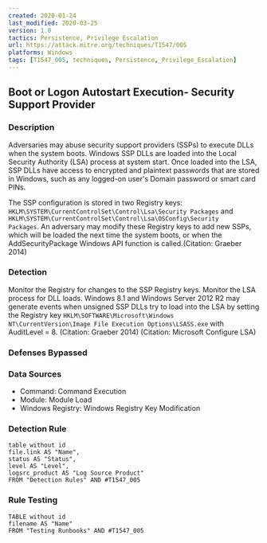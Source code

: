 ```yaml
---
created: 2020-01-24
last_modified: 2020-03-25
version: 1.0
tactics: Persistence, Privilege Escalation
url: https://attack.mitre.org/techniques/T1547/005
platforms: Windows
tags: [T1547_005, techniques, Persistence,_Privilege_Escalation]
---
```


## Boot or Logon Autostart Execution- Security Support Provider

### Description

Adversaries may abuse security support providers (SSPs) to execute DLLs when the system boots. Windows SSP DLLs are loaded into the Local Security Authority (LSA) process at system start. Once loaded into the LSA, SSP DLLs have access to encrypted and plaintext passwords that are stored in Windows, such as any logged-on user's Domain password or smart card PINs.

The SSP configuration is stored in two Registry keys: <code>HKLM\SYSTEM\CurrentControlSet\Control\Lsa\Security Packages</code> and <code>HKLM\SYSTEM\CurrentControlSet\Control\Lsa\OSConfig\Security Packages</code>. An adversary may modify these Registry keys to add new SSPs, which will be loaded the next time the system boots, or when the AddSecurityPackage Windows API function is called.(Citation: Graeber 2014)

### Detection

Monitor the Registry for changes to the SSP Registry keys. Monitor the LSA process for DLL loads. Windows 8.1 and Windows Server 2012 R2 may generate events when unsigned SSP DLLs try to load into the LSA by setting the Registry key <code>HKLM\SOFTWARE\Microsoft\Windows NT\CurrentVersion\Image File Execution Options\LSASS.exe</code> with AuditLevel = 8. (Citation: Graeber 2014) (Citation: Microsoft Configure LSA)

### Defenses Bypassed



### Data Sources

  - Command: Command Execution
  -  Module: Module Load
  -  Windows Registry: Windows Registry Key Modification
### Detection Rule

```dataview
table without id
file.link AS "Name",
status AS "Status",
level AS "Level",
logsrc_product AS "Log Source Product"
FROM "Detection Rules" AND #T1547_005
```

### Rule Testing

```dataview
TABLE without id
filename AS "Name"
FROM "Testing Runbooks" AND #T1547_005
```
